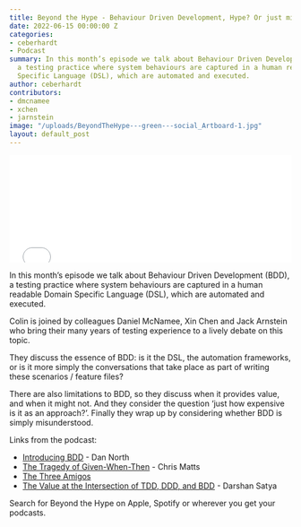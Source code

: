 ```yaml
---
title: Beyond the Hype - Behaviour Driven Development, Hype? Or just misunderstood?
date: 2022-06-15 00:00:00 Z
categories:
- ceberhardt
- Podcast
summary: In this month’s episode we talk about Behaviour Driven Development (BDD),
  a testing practice where system behaviours are captured in a human readable Domain
  Specific Language (DSL), which are automated and executed.
author: ceberhardt
contributors:
- dmcnamee
- xchen
- jarnstein
image: "/uploads/BeyondTheHype---green---social_Artboard-1.jpg"
layout: default_post
---
```


<iframe title="Embed Player" src="//play.libsyn.com/embed/episode/id/23149460/height/192/theme/modern/size/large/thumbnail/yes/custom-color/ffffff/time-start/00:00:00/playlist-height/200/direction/backward" height="192" width="100%" scrolling="no" allowfullscreen="" webkitallowfullscreen="true" mozallowfullscreen="true" oallowfullscreen="true" msallowfullscreen="true" style="border: none;"></iframe>

In this month’s episode we talk about Behaviour Driven Development (BDD), a testing practice where system behaviours are captured in a human readable Domain Specific Language (DSL), which are automated and executed.

Colin is joined by colleagues Daniel McNamee, Xin Chen and Jack Arnstein who bring their many years of testing experience to a lively debate on this topic.

They discuss the essence of BDD: is it the DSL, the automation frameworks, or is it more simply the conversations that take place as part of writing these scenarios / feature files?

There are also limitations to BDD, so they discuss when it provides value, and when it might not. And they consider the question ‘just how expensive is it as an approach?’. Finally they wrap up by considering whether BDD is simply misunderstood.

Links from the podcast:

 - [Introducing BDD](https://dannorth.net/introducing-bdd/) - Dan North
 - [The Tragedy of Given-When-Then](https://theitriskmanager.com/2019/04/06/the-tragedy-of-given-when-then/) - Chris Matts
 - [The Three Amigos](https://cucumber.io/docs/bdd/who-does-what/)
 - [The Value at the Intersection of TDD, DDD, and BDD](https://www.mobilelive.ca/blog/value-of-tdd-bdd-ddd) - Darshan Satya

Search for Beyond the Hype on Apple, Spotify or wherever you get your podcasts.
